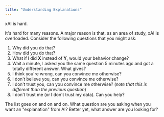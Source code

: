 ```yaml
---
title: "Understanding Explanations"
---
```


xAI is hard. 

It's hard for many reasons.
A major reason is that, as an area of study, xAI is overloaded.
Consider the following questions that you might ask:

1. Why did you do that?
2. How did you do that?
3. What if I did **X** instead of **Y**, would your behavior change? 
4. Wait a minute, I asked you the same question 5 minutes ago and got a totally different answer. What gives?
5. I think you're wrong, can you convince me otherwise?
6. I don't believe you, can you convince me otherwise?
7. I don't trust you, can you convince me otherwise? (*note that this is different than the previous question*)
8. I don't trust me (or I don't trust my data). Can you help? 

The list goes on and on and on. 
What question are you asking when you want an "explanation" from AI?
Better yet, what answer are you looking for?
